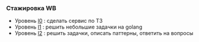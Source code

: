 ### Стажировка WB

- Уровень [l0](./L0/) : сделать сервис по ТЗ
- Уровень [l1](./L1/) : решить небольшие задачки на golang
- Уровень [l2](./L2/) : решить задачки, описать паттерны, ответить на вопросы
 
